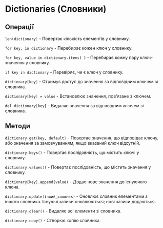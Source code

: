# Dictionaries (Словники)

## Операції
`len(dictionary)` - Повертає кількість елементів у словнику.

`for key, in dictionary` - Перебирає кожен ключ у словнику.

`for key, value in dictionary.items( )` - Перебирає кожну пару ключ-значення у словнику.

`if key in dictionary` - Перевіряє, чи є ключ у словнику.

`dictionary[key]` - Отримує доступ до значення за відповідним ключем зі словника.

`dictionary[key] = value` - Встановлює значення, пов'язане з ключем.

`del dictionary[key]` - Видаляє значення за відповідним ключем зі словника.


## Методи
`dictionary.get(key, default)` - Повертає значення, що відповідає ключу, або значення за замовчуванням, якщо вказаний ключ відсутній.

`dictionary.keys()` - Повертає послідовність, що містить ключі у словнику.

`dictionary.values()` - Повертає послідовність, що містить значення у словнику.

`dictionary[key].append(value)` - Додає нове значення до існуючого ключа.

`dictionary.update(інший_словник)` - Оновлює словник елементами з іншого словника. Існуючі записи оновлюються; нові записи додаються.

`dictionary.clear()` - Видаляє всі елементи зі словника.

`dictionary.copy()` - Створює копію словника.

